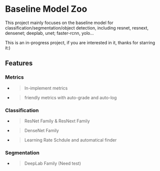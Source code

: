 # Baseline Model Zoo 


This project mainly focuses on the baseline model for classification/segmentation/object detection, including resnet, resnext, densenet; deeplab, unet; faster-rcnn, yolo...

This is an in-progress project, if you are interested in it, thanks for starring it:)


## Features

### Metrics 
- > In-implement metrics
- > friendly metrics with auto-grade and auto-log

### Classification
- > ResNet Family & ResNext Family
- > DenseNet Family
- > Learning Rate Schdule and automatical finder


### Segmentation
- > DeepLab Family (Need test)



